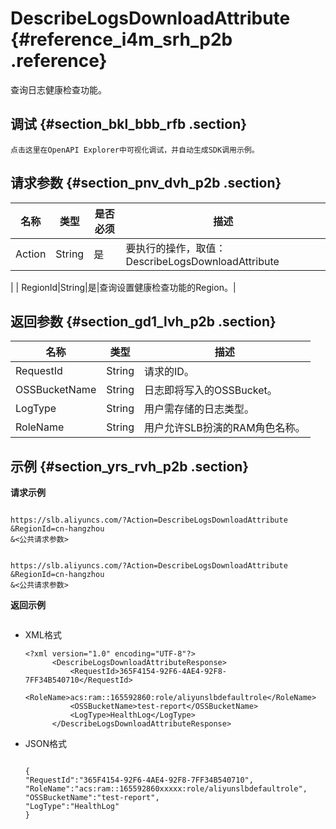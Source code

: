 # DescribeLogsDownloadAttribute {#reference_i4m_srh_p2b .reference}

查询日志健康检查功能。

## 调试 {#section_bkl_bbb_rfb .section}

```
点击这里在OpenAPI Explorer中可视化调试，并自动生成SDK调用示例。
```

## 请求参数 {#section_pnv_dvh_p2b .section}

|名称|类型|是否必须|描述|
|--|--|----|--|
| Action|String|是|要执行的操作，取值：  DescribeLogsDownloadAttribute 

 |
| RegionId|String|是|查询设置健康检查功能的Region。|

## 返回参数 {#section_gd1_lvh_p2b .section}

|名称|类型|描述|
|--|--|--|
| RequestId|String|请求的ID。|
| OSSBucketName|String|日志即将写入的OSSBucket。|
| LogType|String|用户需存储的日志类型。|
| RoleName|String|用户允许SLB扮演的RAM角色名称。|

## 示例 {#section_yrs_rvh_p2b .section}

 **请求示例**

```

https://slb.aliyuncs.com/?Action=DescribeLogsDownloadAttribute
&RegionId=cn-hangzhou
&<公共请求参数>
```

```

https://slb.aliyuncs.com/?Action=DescribeLogsDownloadAttribute
&RegionId=cn-hangzhou
&<公共请求参数>
```

 **返回示例** 

```

```

-   XML格式

    ```
    <?xml version="1.0" encoding="UTF-8"?>
          <DescribeLogsDownloadAttributeResponse>
              <RequestId>365F4154-92F6-4AE4-92F8-7FF34B540710</RequestId>
              <RoleName>acs:ram::165592860:role/aliyunslbdefaultrole</RoleName>
              <OSSBucketName>test-report</OSSBucketName>
              <LogType>HealthLog</LogType>
          </DescribeLogsDownloadAttributeResponse>
    ```

-   JSON格式

    ```
    
    {
    "RequestId":"365F4154-92F6-4AE4-92F8-7FF34B540710",
    "RoleName":"acs:ram::165592860xxxxx:role/aliyunslbdefaultrole",
    "OSSBucketName":"test-report",
    "LogType":"HealthLog"
    }
    ```


